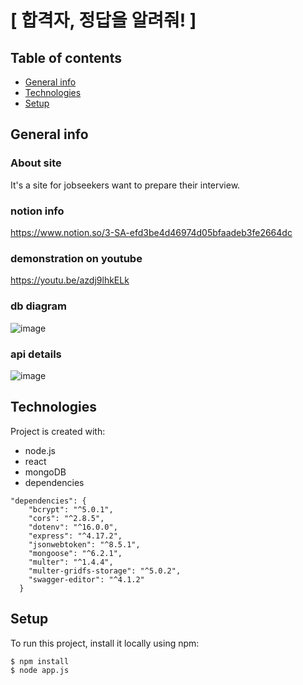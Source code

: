 # [ 합격자, 정답을 알려줘! ]

## Table of contents
* [General info](#general-info)
* [Technologies](#technologies)
* [Setup](#setup)

## General info
### About site
It's a site for jobseekers want to prepare their interview.

### notion info
https://www.notion.so/3-SA-efd3be4d46974d05bfaadeb3fe2664dc

### demonstration on youtube
https://youtu.be/azdj9lhkELk

### db diagram
![image](https://user-images.githubusercontent.com/83942678/154225644-c5971690-3daa-4ed4-b01f-f6f04b2908e1.png)

### api details
![image](https://user-images.githubusercontent.com/83942678/154225717-9e312ea2-7eb2-4f88-9ccc-62171cb10ab6.png)
	
## Technologies
Project is created with:
* node.js
* react
* mongoDB
* dependencies
```
"dependencies": {
    "bcrypt": "^5.0.1",
    "cors": "^2.8.5",
    "dotenv": "^16.0.0",
    "express": "^4.17.2",
    "jsonwebtoken": "^8.5.1",
    "mongoose": "^6.2.1",
    "multer": "^1.4.4",
    "multer-gridfs-storage": "^5.0.2",
    "swagger-editor": "^4.1.2"
  }
```
	
## Setup
To run this project, install it locally using npm:
```
$ npm install
$ node app.js
```
